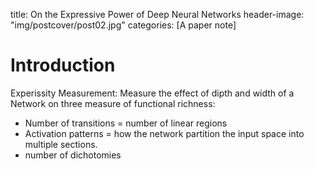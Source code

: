 title: On the Expressive Power of Deep Neural Networks
header-image: "img/postcover/post02.jpg"
categories: [A paper note]

# Introduction

Experissity Measurement: Measure the effect of dipth and width of a Network on three measure of functional richness:

- Number of transitions = number of linear regions
- Activation patterns = how the network partition the input space into multiple sections.
- number of dichotomies

